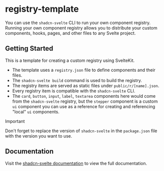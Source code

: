 # registry-template

You can use the `shadcn-svelte` CLI to run your own component registry. Running your own
component registry allows you to distribute your custom components, hooks, pages, and
other files to any Svelte project.

## Getting Started

This is a template for creating a custom registry using SvelteKit.

- The template uses a `registry.json` file to define components and their files.
- The `shadcn-svelte build` command is used to build the registry.
- The registry items are served as static files under `public/r/[name].json`.
- Every registry item is compatible with the `shadcn-svelte` CLI.
- The `card`, `button`, `input`, `label`, `textarea` components here would come from the `shadcn-svelte` registry, but the `stepper` component is a custom `ui` component you can use as a reference for creating and referencing "local" `ui` components.

> [!IMPORTANT]
> Don't forget to replace the version of `shadcn-svelte` in the `package.json` file with the version you want to use.

## Documentation

Visit the [shadcn-svelte documentation](https://next.shadcn-svelte.com/docs/registry) to view the full documentation.
